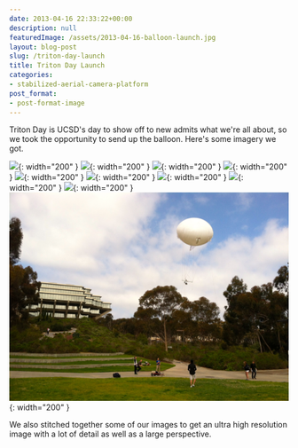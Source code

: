 ```yaml
---
date: 2013-04-16 22:33:22+00:00
description: null
featuredImage: /assets/2013-04-16-balloon-launch.jpg
layout: blog-post
slug: /triton-day-launch
title: Triton Day Launch
categories:
- stabilized-aerial-camera-platform
post_format:
- post-format-image
---
```


Triton Day is UCSD's day to show off to new admits what we're all about, so we took the opportunity to send up the balloon. Here's some imagery we got.

![](/assets/2013-04-16-warren-bear.jpg){: width="200" }
![](/assets/2013-04-16-triton-day-crowd.jpg){: width="200" }
![](/assets/2013-04-16-ebu1-house-below.jpg){: width="200" }
![](/assets/2013-04-16-geisel-and-ocean.jpg){: width="200" }
![](/assets/2013-04-16-la-jolla-cove.jpg){: width="200" }
![](/assets/2013-04-16-price-center.jpg){: width="200" }
![](/assets/2013-04-16-snake-path.jpg){: width="200" }
![](/assets/2013-04-16-atkinson-hall.jpg){: width="200" }
![](/assets/2013-04-16-ebu1-house.jpg){: width="200" }
![](/assets/2013-04-16-balloon-launch.jpg){: width="200" }

We also stitched together some of our images to get an ultra high resolution image with a lot of detail as well as a large perspective.

<!-- [Link](/triton_day_gigapan/triton_day_gigapan.html?FileName=%23hdvxmlembed&FOV=103.78&Yaw=84.496&Pitch=95.811&Viewer=2) -->
